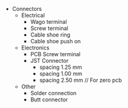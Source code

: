 - Connectors
	- Electrical
		- Wago terminal
		- Screw terminal
		- Cable shoe ring
		- Cable shoe push on
	- Electronics
		- PCB Screw terminal
		- JST Connector
			- spacing 1.25 mm
			- spacing 1.00 mm
			- spacing 2.50 mm // For zero pcb
	- Other
		- Solder connection
		- Butt connector